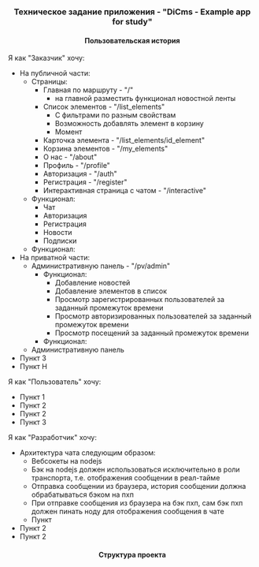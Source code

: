 ### <p align="center"> Техническое задание приложения - "DiCms - Example app for study" </p>

#### <p align="center"> Пользовательская история </p>

Я как "Заказчик" хочу:
- На публичной части:
  - Страницы:
    - Главная по маршруту - "/"
      - на главной разместить функционал новостной ленты
    - Список элементов - "/list_elements"
      - С фильтрами по разным свойствам
      - Возможность добавлять элемент в корзину
      - Момент
    - Карточка элемента - "/list_elements/id_element"
    - Корзина элементов - "/my_elements"
    - О нас - "/about"
    - Профиль - "/profile"
    - Авторизация - "/auth"
    - Регистрация - "/register"
    - Интерактивная страница с чатом - "/interactive"
  - Функционал:
    - Чат
    - Авторизация
    - Регистрация
    - Новости
    - Подписки
  - Функционал:
- На приватной части:
  - Административную панель - "/pv/admin"
    - Функционал:
      - Добавление новостей
      - Добавление элементов в список
      - Просмотр зарегистрированных пользователей за заданный промежуток времени
      - Просмотр авторизированных пользователей за заданный промежуток времени
      - Просмотр посещений за заданный промежуток времени
    - Функционал:
  - Административную панель
- Пункт 3
- Пункт Н


Я как "Пользователь" хочу:
- Пункт 1
- Пункт 2
- Пункт 2
- Пункт 3



Я как "Разработчик" хочу:
- Архитектура чата следующим образом:
  - Вебсокеты на nodejs
  - Бэк на nodejs должен использоваться исключительно в роли транспорта, т.е. отображения сообщении в реал-тайме
  - Отправка сообщении из браузера, история сообщении должна обрабатываться бэком на пхп
  - При отправке сообщения из браузера на бэк пхп, сам бэк пхп должен пинать ноду для отображения сообщения в чате
  - Пункт
- Пункт 2
- Пункт 2


#### <p align="center"> Структура проекта </p>

